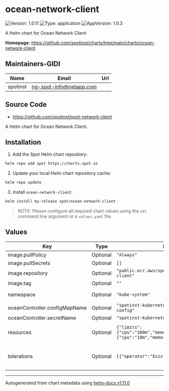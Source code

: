 # ocean-network-client

![Version: 1.0.11](https://img.shields.io/badge/Version-1.0.10-informational?style=flat-square) ![Type: application](https://img.shields.io/badge/Type-application-informational?style=flat-square) ![AppVersion: 1.0.3](https://img.shields.io/badge/AppVersion-1.0.3-informational?style=flat-square)

A Helm chart for Ocean Network Client

**Homepage:** <https://github.com/spotinst/charts/tree/main/charts/ocean-network-client>

## Maintainers-GIDI

| Name     | Email                     | Url |
| -------- | ------------------------- | --- |
| spotinst | <ng-spot-info@netapp.com> |     |

## Source Code

- <https://github.com/spotinst/spot-network-client>

A Helm chart for Ocean Network Client.

## Installation

1. Add the Spot Helm chart repository:

```sh
helm repo add spot https://charts.spot.io
```

2. Update your local Helm chart repository cache:

```sh
helm repo update
```

3. Install `ocean-network-client`:

```sh
helm install my-release spot/ocean-network-client
```

> NOTE: Please configure all required chart values using the `set` command line argument or a `values.yaml` file.

## Values

| Key                           | Type     | Default                                                                                | Description                                                                                                                                   |
| ----------------------------- | -------- | -------------------------------------------------------------------------------------- | --------------------------------------------------------------------------------------------------------------------------------------------- |
| image.pullPolicy              | Optional | `"Always"`                                                                             | Image pull policy.                                                                                                                            |
| image.pullSecrets             | Optional | `[]`                                                                                   | Image pull secrets.                                                                                                                           |
| image.repository              | Optional | `"public.ecr.aws/spotinst/spot-network-client"`                                        | Image repository.                                                                                                                             |
| image.tag                     | Optional | `""`                                                                                   | Image tag. Defaults to `.Chart.AppVersion`.                                                                                                   |
| namespace                     | Optional | `"kube-system"`                                                                        | Namespace where components should be installed.                                                                                               |
| oceanController.configMapName | Optional | `"spotinst-kubernetes-cluster-controller-config"`                                      | ConfigMap name.                                                                                                                               |
| oceanController.secretName    | Optional | `"spotinst-kubernetes-cluster-controller"`                                             | Secret name.                                                                                                                                  |
| resources                     | Optional | `{"limits":{"cpu":"300m","memory":"500Mi"},"requests":{"cpu":"10m","memory":"100Mi"}}` | Resource requests and limits. Ref: <http://kubernetes.io/docs/user-guide/compute-resources/>                                                  |
| tolerations                   | Optional | `[{"operator":"Exists"}]`                                                              | Tolerations - Enable pods to run an all nodes in cluster Ref: <https://kubernetes.io/docs/concepts/scheduling-eviction/taint-and-toleration/> |

---

Autogenerated from chart metadata using [helm-docs v1.11.0](https://github.com/norwoodj/helm-docs/releases/v1.11.0)
